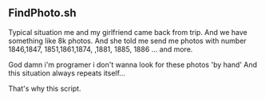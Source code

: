 ## FindPhoto.sh

Typical situation me and my girlfriend came back from trip. And we have something like 8k photos. And she told me send me photos with number 1846,1847, 1851,1861,1874, ,1881, 1885, 1886 ... and more. 

God damn i'm programer i don't wanna look for these photos 'by hand' And this situation always repeats itself... 

That's why this script.

